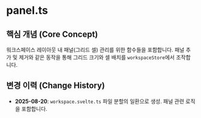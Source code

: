 # panel.ts

## 핵심 개념 (Core Concept)
워크스페이스 레이아웃 내 패널(그리드 셀) 관리를 위한 함수들을 포함합니다. 패널 추가 및 제거와 같은 동작을 통해 그리드 크기와 셀 배치를 `workspaceStore`에서 조작합니다.

## 변경 이력 (Change History)
- **2025-08-20**: `workspace.svelte.ts` 파일 분할의 일환으로 생성. 패널 관련 로직을 포함합니다.
